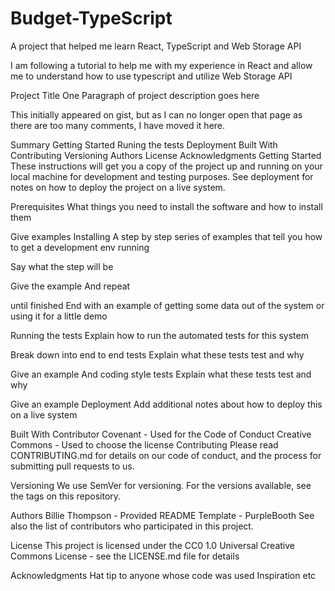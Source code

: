 # Budget-TypeScript

A project that helped me learn React, TypeScript and Web Storage API

I am following a tutorial to help me with my experience in React and allow me to understand how to use typescript and utilize
Web Storage API

Project Title
One Paragraph of project description goes here

This initially appeared on gist, but as I can no longer open that page as there are too many comments, I have moved it here.

Summary
Getting Started
Runing the tests
Deployment
Built With
Contributing
Versioning
Authors
License
Acknowledgments
Getting Started
These instructions will get you a copy of the project up and running on your local machine for development and testing purposes. See deployment for notes on how to deploy the project on a live system.

Prerequisites
What things you need to install the software and how to install them

Give examples
Installing
A step by step series of examples that tell you how to get a development env running

Say what the step will be

Give the example
And repeat

until finished
End with an example of getting some data out of the system or using it for a little demo

Running the tests
Explain how to run the automated tests for this system

Break down into end to end tests
Explain what these tests test and why

Give an example
And coding style tests
Explain what these tests test and why

Give an example
Deployment
Add additional notes about how to deploy this on a live system

Built With
Contributor Covenant - Used for the Code of Conduct
Creative Commons - Used to choose the license
Contributing
Please read CONTRIBUTING.md for details on our code of conduct, and the process for submitting pull requests to us.

Versioning
We use SemVer for versioning. For the versions available, see the tags on this repository.

Authors
Billie Thompson - Provided README Template - PurpleBooth
See also the list of contributors who participated in this project.

License
This project is licensed under the CC0 1.0 Universal Creative Commons License - see the LICENSE.md file for details

Acknowledgments
Hat tip to anyone whose code was used
Inspiration
etc
